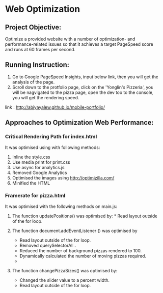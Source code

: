 # Web Optimization

## Project Objective:

 Optimize a provided website with a number of optimization- and performance-related issues so that it achieves a target PageSpeed score and runs at 60 frames per second.

## Running Instruction: 
 
 1.	Go to Google PageSpeed Insights, input below link, then you will get the analysis of the page.
 2.	Scroll down to the protfolio page, click on the 'Yonglin's Pizzeria', you will be nagvigated to the pizza page, open the dev too to the console, you will get the rendering speed.

 link :  http://abiyayalew.github.io/mobile-portfolio/

## Approaches to Optimization Web Performance:

### Critical Rendering Path for index.html

It was optimised using with following methods:

1. Inline the style.css 
2. Use media print for print.css
3. Use async for analytics.js
3. Removed Google Analytics
4. Optimised the images using  http://optimizilla.com/
5. Minified the HTML

### Framerate for pizza.html 

It was optimised with the following methods on main.js:

1. The function updatePositions() was optimised by: 
        * Read layout outside of the for loop.

2. The function document.addEventListener () was optimised by 
      * Read layout outside of the for loop.
      * Removed querySelectorAll .
      * Reduced the number of background pizzas rendered to 100.
      * Dynamically calculated the number of moving pizzas required.
      * 
3. The function changePizzaSizes() was optimised by: 

      * Changed the slider value to a percent width.
      * Read layout outside of the for loop.






